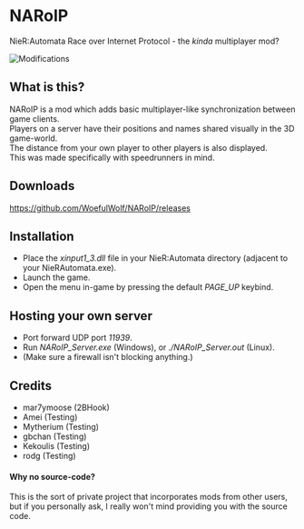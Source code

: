 # NARoIP
NieR:Automata Race over Internet Protocol - the *kinda* multiplayer mod? <br>

![Modifications](https://i.imgur.com/cLEBdyD.png)


## What is this?
NARoIP is a mod which adds basic multiplayer-like synchronization between game clients. <br>
Players on a server have their positions and names shared visually in the 3D game-world. <br>
The distance from your own player to other players is also displayed. <br>
This was made specifically with speedrunners in mind.

## Downloads
https://github.com/WoefulWolf/NARoIP/releases

## Installation
- Place the *xinput1_3.dll* file in your NieR:Automata directory (adjacent to your NieRAutomata.exe).
- Launch the game.
- Open the menu in-game by pressing the default *PAGE_UP* keybind.

## Hosting your own server
- Port forward UDP port *11939*.
- Run *NARoIP_Server.exe* (Windows), or *./NARoIP_Server.out* (Linux).
- (Make sure a firewall isn't blocking anything.)

## Credits
- mar7ymoose (2BHook)
- Amei (Testing)
- Mytherium (Testing)
- gbchan (Testing)
- Kekoulis (Testing)
- rodg (Testing)

#### Why no source-code?
This is the sort of private project that incorporates mods from other users, but if you personally ask, I really won't mind providing you with the source code.
